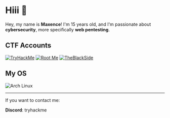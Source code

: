 # Hiii 👋

Hey, my name is **Maxence**! I'm 15 years old, and I'm passionate about **cybersecurity**, more specifically **web pentesting**.

## CTF Accounts
[![TryHackMe](https://tryhackme-badges.s3.amazonaws.com/wakm.jpg)](https://tryhackme.com/p/wakm)
[![Root Me](https://img.shields.io/badge/Root%20Me-3E7BFF?style=for-the-badge&logo=root-me)](https://www.root-me.org/Max-925720)
[![TheBlackSide](https://img.shields.io/badge/TheBlackSide-000000?style=for-the-badge)](https://theblackside.fr/profil/wakm)

## My OS
![Arch Linux](https://img.shields.io/badge/Arch_Linux-1793D1?style=for-the-badge&logo=arch-linux&logoColor=white)


---
If you want to contact me:

**Discord**: tryhackme
